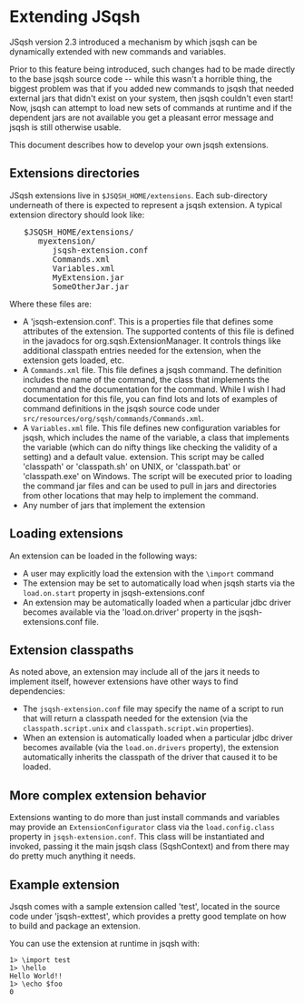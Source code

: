 # Extending JSqsh

JSqsh version 2.3 introduced a mechanism by which jsqsh can be dynamically
extended with new commands and variables.  

Prior to this feature being introduced, such changes had to be made directly 
to the base jsqsh source code -- while this wasn't a horrible thing, the 
biggest problem was that if you added new commands to jsqsh that needed 
external jars that didn't exist on your system, then jsqsh couldn't even 
start! Now, jsqsh can attempt to load new sets of commands at runtime and
if the dependent jars are not available you get a pleasant error message
and jsqsh is still otherwise usable.

This document describes how to develop your own jsqsh extensions.

## Extensions directories

JSqsh extensions live in `$JSQSH_HOME/extensions`. Each sub-directory 
underneath of there is expected to represent a jsqsh extension.  A typical
extension directory should look like:

<pre>
   $JSQSH_HOME/extensions/
      myextension/
         jsqsh-extension.conf
         Commands.xml
         Variables.xml
         MyExtension.jar
         SomeOtherJar.jar
</pre>

Where these files are:

  * A 'jsqsh-extension.conf'.  This is a properties file that defines some
    attributes of the extension.  The supported contents of this file is
    defined in the javadocs for org.sqsh.ExtensionManager.  It controls 
    things like additional classpath entries needed for the extension,
    when the extension gets loaded, etc.
  * A `Commands.xml` file.  This file defines a jsqsh command. The definition
    includes the name of the command, the class that implements the command
    and the documentation for the command.  While I wish I had documentation
    for this file, you can find lots and lots of examples of command 
    definitions in the jsqsh source code under 
    `src/resources/org/sqsh/commands/Commands.xml`.
  * A `Variables.xml` file.  This file defines new configuration variables
    for jsqsh, which includes the name of the variable, a class that 
    implements the variable (which can do nifty things like checking 
    the validity of a setting) and a default value.
    extension. This script may be called 'classpath' or 'classpath.sh' on
    UNIX, or 'classpath.bat' or 'classpath.exe' on Windows.   The script
    will be executed prior to loading the command jar files and can be
    used to pull in jars and directories from other locations that
    may help to implement the command.
  * Any number of jars that implement the extension

## Loading extensions

An extension can be loaded in the following ways:

  * A user may explicitly load the extension with the `\import` command
  * The extension may be set to automatically load when jsqsh starts
    via the `load.on.start` property in jsqsh-extensions.conf
  * An extension may be automatically loaded when a particular jdbc 
    driver becomes available via the 'load.on.driver' property in the
    jsqsh-extensions.conf file. 

## Extension classpaths

As noted above, an extension may include all of the jars it needs to
implement itself, however extensions have other ways to find
dependencies:

  * The `jsqsh-extension.conf` file may specify the name of a script
    to run that will return a classpath needed for the extension
    (via the `classpath.script.unix` and `classpath.script.win`
    properties). 
  * When an extension is automatically loaded when a particular jdbc
    driver becomes available (via the `load.on.drivers` property),
    the extension automatically inherits the classpath of the driver
    that caused it to be loaded.

## More complex extension behavior

Extensions wanting to do more than just install commands and variables
may provide an `ExtensionConfigurator` class via the `load.config.class`
property in `jsqsh-extension.conf`.  This class will be instantiated
and invoked, passing it the main jsqsh class (SqshContext) and from there
may do pretty much anything it needs.

## Example extension

Jsqsh comes with a sample extension called 'test', located in the
source code under 'jsqsh-exttest', which provides a pretty good 
template on how to build and package an extension.  

You can use the extension at runtime in jsqsh with:

    1> \import test
    1> \hello
    Hello World!!
    1> \echo $foo
    0


